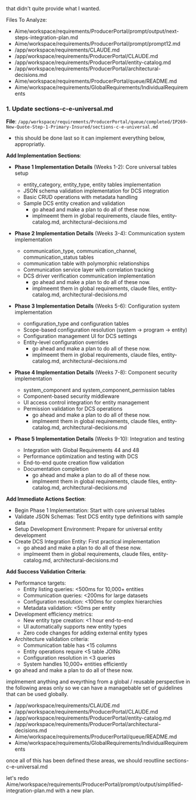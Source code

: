 that didn't quite provide what I wanted. 

Files To Analyze:
* Aime/workspace/requirements/ProducerPortal/prompt/output/next-steps-integration-plan.md
* Aime/workspace/requirements/ProducerPortal/prompt/prompt12.md
* /app/workspace/requirements/CLAUDE.md
* /app/workspace/requirements/ProducerPortal/CLAUDE.md
* /app/workspace/requirements/ProducerPortal/entity-catalog.md
* /app/workspace/requirements/ProducerPortal/architectural-decisions.md
* Aime/workspace/requirements/ProducerPortal/queue/README.md
* Aime/workspace/requirements/GlobalRequirements/IndividualRequirements

### 1. Update sections-c-e-universal.md
**File**: `/app/workspace/requirements/ProducerPortal/queue/completed/IP269-New-Quote-Step-1-Primary-Insured/sections-c-e-universal.md`
- this should be done last so it can implement everything below, appropriatly.

**Add Implementation Sections**:
- **Phase 1 Implementation Details** (Weeks 1-2): Core universal tables setup
    - entity_category, entity_type, entity tables implementation
    - JSON schema validation implementation for DCS integration
    - Basic CRUD operations with metadata handling
    - Sample DCS entity creation and validation
      - go ahead and make a plan to do all of these now.
      - implmeemt them in global requirements, claude files, entity-catalog.md, architectural-decisions.md

- **Phase 2 Implementation Details** (Weeks 3-4): Communication system implementation
    - communication_type, communication_channel, communication_status tables
    - communication table with polymorphic relationships
    - Communication service layer with correlation tracking
    - DCS driver verification communication implementation
      - go ahead and make a plan to do all of these now.
      - implmeemt them in global requirements, claude files, entity-catalog.md, architectural-decisions.md

- **Phase 3 Implementation Details** (Weeks 5-6): Configuration system implementation
    - configuration_type and configuration tables
    - Scope-based configuration resolution (system → program → entity)
    - Configuration management UI for DCS settings
    - Entity-level configuration overrides
      - go ahead and make a plan to do all of these now.
      - implmeemt them in global requirements, claude files, entity-catalog.md, architectural-decisions.md

- **Phase 4 Implementation Details** (Weeks 7-8): Component security implementation
    - system_component and system_component_permission tables
    - Component-based security middleware
    - UI access control integration for entity management
    - Permission validation for DCS operations
      - go ahead and make a plan to do all of these now.
      - implmeemt them in global requirements, claude files, entity-catalog.md, architectural-decisions.md

- **Phase 5 Implementation Details** (Weeks 9-10): Integration and testing
    - Integration with Global Requirements 44 and 48
    - Performance optimization and testing with DCS
    - End-to-end quote creation flow validation
    - Documentation completion
      - go ahead and make a plan to do all of these now.
      - implmeemt them in global requirements, claude files, entity-catalog.md, architectural-decisions.md

**Add Immediate Actions Section**:
- Begin Phase 1 Implementation: Start with core universal tables
- Validate JSON Schemas: Test DCS entity type definitions with sample data
- Setup Development Environment: Prepare for universal entity development
- Create DCS Integration Entity: First practical implementation
  - go ahead and make a plan to do all of these now.
  - implmeemt them in global requirements, claude files, entity-catalog.md, architectural-decisions.md

**Add Success Validation Criteria**:
- Performance targets:
    - Entity listing queries: <500ms for 10,000+ entities
    - Communication queries: <200ms for large datasets
    - Configuration resolution: <100ms for complex hierarchies
    - Metadata validation: <50ms per entity
- Development efficiency metrics:
    - New entity type creation: <1 hour end-to-end
    - UI automatically supports new entity types
    - Zero code changes for adding external entity types
- Architecture validation criteria:
    - Communication table has <15 columns
    - Entity operations require <5 table JOINs
    - Configuration resolution in <3 queries
    - System handles 10,000+ entities efficiently
- go ahead and make a plan to do all of these now.

implmement anything and eveyrthing from a global / reusable perspective in the following areas only so we can have a managebable set of guidelines that can be used globally.
* /app/workspace/requirements/CLAUDE.md
* /app/workspace/requirements/ProducerPortal/CLAUDE.md
* /app/workspace/requirements/ProducerPortal/entity-catalog.md
* /app/workspace/requirements/ProducerPortal/architectural-decisions.md
* Aime/workspace/requirements/ProducerPortal/queue/README.md
* Aime/workspace/requirements/GlobalRequirements/IndividualRequirements

once all of this has been defined these areas, we should reoutline sections-c-e-universal.md

let's redo Aime/workspace/requirements/ProducerPortal/prompt/output/simplified-integration-plan.md with a new plan.